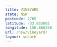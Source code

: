 ```yaml
---
title: VINEYARD
state: NSW
postcode: 2765
latitude: -33.663002
longitude: 150.860258
url: /nsw/vineyard/
layout: suburb
---
```

